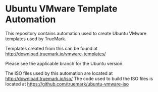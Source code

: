 # Ubuntu VMware Template Automation

This repository contains automation used to create Ubuntu VMware templates used by TrueMark.

Templates created from this can be found at http://download.truemark.io/vmware-templates/

Please see the applicable branch for the Ubuntu version.

The ISO files used by this automation are located at http://download.truemark.io/iso/
The code used to build the ISO files is located at https://github.com/truemark/ubuntu-vmware-iso
